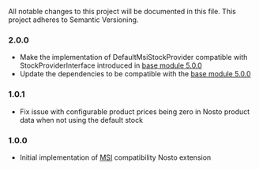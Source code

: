 All notable changes to this project will be documented in this file. This project adheres to Semantic Versioning.

### 2.0.0
* Make the implementation of DefaultMsiStockProvider compatible with StockProviderInterface introduced in [base module 5.0.0](https://github.com/Nosto/nosto-magento2/releases/tag/5.0.0) 
* Update the dependencies to be compatible with the [base module 5.0.0](https://github.com/Nosto/nosto-magento2/releases/tag/5.0.0)

### 1.0.1
* Fix issue with configurable product prices being zero in Nosto product data when not using the default stock

### 1.0.0
* Initial implementation of [MSI](https://devdocs.magento.com/guides/v2.3/inventory/) compatibility Nosto extension
